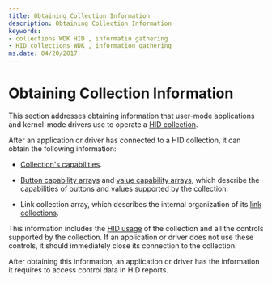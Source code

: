 ```yaml
---
title: Obtaining Collection Information
description: Obtaining Collection Information
keywords:
- collections WDK HID , informatin gathering
- HID collections WDK , information gathering
ms.date: 04/20/2017
---
```


# Obtaining Collection Information





This section addresses obtaining information that user-mode applications and kernel-mode drivers use to operate a [HID collection](hid-collections.md).

After an application or driver has connected to a HID collection, it can obtain the following information:

-   [Collection's capabilities](collection-capability.md).

-   [Button capability arrays](button-capability-arrays.md) and [value capability arrays](value-capability-arrays.md), which describe the capabilities of buttons and values supported by the collection.

-   Link collection array, which describes the internal organization of its [link collections](link-collections.md).

This information includes the [HID usage](hid-usages.md) of the collection and all the controls supported by the collection. If an application or driver does not use these controls, it should immediately close its connection to the collection.

After obtaining this information, an application or driver has the information it requires to access control data in HID reports.

 

 




